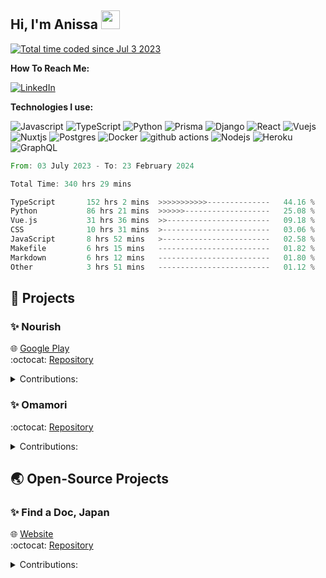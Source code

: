## Hi, I'm Anissa <a href="https://giphy.com/stickers/hand-fripon-rookip-kCMry3iScFtypKZXWn"><img src="https://media0.giphy.com/media/kCMry3iScFtypKZXWn/giphy.gif?cid=ecf05e47wscaohd0bpzliigg5ykevie8xov19ubwibuakysa&ep=v1_stickers_search&rid=giphy.gif&ct=s" width=30 /></a>
<a href="https://wakatime.com/@9d14fbb3-677a-4813-8366-3a1170924270"><img src="https://wakatime.com/badge/user/9d14fbb3-677a-4813-8366-3a1170924270.svg" alt="Total time coded since Jul 3 2023" /></a>


**How To Reach Me:**


<a href="https://www.linkedin.com/in/anissa-chadouli/" target="_blank"><img alt="LinkedIn" src="https://img.shields.io/badge/linkedin-%230077B5.svg?&style=for-the-badge&logo=linkedin&logoColor=white" /></a> 

**Technologies I use:**


<img alt="Javascript" src="https://shields.io/badge/JavaScript-F7DF1E?logo=JavaScript&logoColor=000&style=flat-square" /> <img alt="TypeScript" src="https://img.shields.io/badge/-TypeScript-007ACC?style=flat-square&logo=typescript&logoColor=white" /> <img alt="Python" src="https://img.shields.io/badge/-Python-007ACC?style=flat-square&logo=python&logoColor=yellow" /> <img alt="Prisma" src="https://img.shields.io/badge/Prisma-3982CE?style=slat-square&logo=Prisma&logoColor=white" /> <img alt="Django" src="https://img.shields.io/badge/-Django-092E20?style=flat-square&logo=django&logoColor=white" /> <img alt="React" src="https://img.shields.io/badge/-React-45b8d8?style=flat-square&logo=react&logoColor=white" /> <img alt="Vuejs" src="https://img.shields.io/badge/Vue.js-35495E?style=flat-square&logo=vuedotjs&logoColor=4FC08D"/> <img alt="Nuxtjs" src="https://img.shields.io/badge/Nuxt%20JS-00C58E?style=flat-square&logo=nuxt.js&logoColor=white"/> <img alt="Postgres" src="https://img.shields.io/badge/postgres-%23316192.svg?style=flat-square&logo=postgresql&logoColor=white" /> <img alt="Docker" src="https://img.shields.io/badge/-Docker-46a2f1?style=flat-square&logo=docker&logoColor=white" /> <img alt="github actions" src="https://img.shields.io/badge/-Github_Actions-2088FF?style=flat-square&logo=github-actions&logoColor=white" /> <img alt="Nodejs" src="https://img.shields.io/badge/-Nodejs-43853d?style=flat-square&logo=Node.js&logoColor=white" /> <img alt="Heroku" src="https://img.shields.io/badge/-Heroku-430098?style=flat-square&logo=heroku&logoColor=white" /> <img alt="GraphQL" src="https://img.shields.io/badge/-GraphQL-E10098?style=flat-square&logo=graphql&logoColor=white" />



<!--START_SECTION:waka-->

```rust
From: 03 July 2023 - To: 23 February 2024

Total Time: 340 hrs 29 mins

TypeScript       152 hrs 2 mins  >>>>>>>>>>>--------------   44.16 %
Python           86 hrs 21 mins  >>>>>>-------------------   25.08 %
Vue.js           31 hrs 36 mins  >>-----------------------   09.18 %
CSS              10 hrs 31 mins  >------------------------   03.06 %
JavaScript       8 hrs 52 mins   >------------------------   02.58 %
Makefile         6 hrs 15 mins   -------------------------   01.82 %
Markdown         6 hrs 12 mins   -------------------------   01.80 %
Other            3 hrs 51 mins   -------------------------   01.12 %
```

<!--END_SECTION:waka-->


## :file_folder: Projects
### :sparkles: Nourish



:globe_with_meridians: [Google Play](https://play.google.com/store/apps/details?id=com.oddpharmacy.nourishfrontend&hl=en-JP)  
:octocat: [Repository](https://github.com/nourish-team)  

<details>
  <summary>Contributions:</summary>

  
-  Wrote the CRUD functions for the RESTful API using [Node.js](https://nodejs.org/en), [Express](https://expressjs.com/) and [TypeScript](https://www.typescriptlang.org/)
-  Created a relational database schema for [PostgreSQL](https://www.postgresql.org/), [Prisma](https://www.prisma.io/) and container with [Docker](https://www.docker.com/)
-  Implement automated tests using [Jest](https://jestjs.io/)
-  Created "Like" and "Filter" features using [React Native](https://reactnative.dev/)

  
</details>

### :sparkles: Omamori  



:octocat: [Repository](https://github.com/Anissa3005/omamori-backend) 

<details>
  <summary>Contributions:</summary>
  
- Responsive front-end using [TypeScript](https://www.typescriptlang.org/) and [React](https://react.dev/)
- Uploading photo using [AWS S3](https://aws.amazon.com/s3/)
- Implemented OAuth with [Firebase](https://firebase.google.com/)
- Wrote the CRUD functions for the RESTful API using [Python](https://www.python.org/) and [DjangoRESTframework](https://www.django-rest-framework.org/).
</details>


## :earth_asia: Open-Source Projects
### :sparkles: Find a Doc, Japan


:globe_with_meridians: [Website](https://www.findadoc.jp/)  
:octocat: [Repository](https://github.com/ourjapanlife/findadoc-server)

<details>
  <summary>Contributions:</summary>

 - Implemented end-to-end testing using [Jest](https://jestjs.io/)
- Implemented error handling to address edge cases using [TypeScript](https://www.typescriptlang.org/), [GraphQL](https://graphql.org/) and [Apollo Server](https://www.apollographql.com/docs/apollo-server/getting-started/)
- Helped with schema validation with [GraphQL](https://graphql.org/) and [GraphQL](https://graphql.org/)
</details> 




